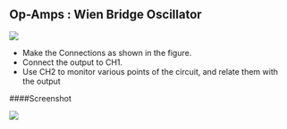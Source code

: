 Op-Amps : Wien Bridge Oscillator
---

![](file:///android_asset/DOC_HTML/apps/images/schematics/Wein_Bridge_Oscillator.svg@100%|auto)

*	Make the Connections as shown in the figure.
*	Connect the output to CH1.
*	Use CH2 to monitor various points of the circuit, and relate them with the output

####Screenshot

![](file:///android_asset/DOC_HTML/apps/images/screenshots/wien-bridge.png@100%|auto)